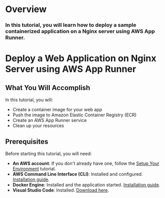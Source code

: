 # Overview
### In this tutorial, you will learn how to deploy a sample containerized application on a Nginx server using AWS App Runner.


# Deploy a Web Application on Nginx Server using AWS App Runner

## What You Will Accomplish
In this tutorial, you will:

- Create a container image for your web app
- Push the image to Amazon Elastic Container Registry (ECR)
- Create an AWS App Runner service
- Clean up your resources

## Prerequisites
Before starting this tutorial, you will need:

- **An AWS account**: If you don't already have one, follow the [Setup Your Environment](https://docs.aws.amazon.com/awsaccountbilling/latest/aboutv2/getting-set-up.html) tutorial.
- **AWS Command Line Interface (CLI)**: Installed and configured. [Installation guide](https://docs.aws.amazon.com/cli/latest/userguide/install-cliv2.html).
- **Docker Engine**: Installed and the application started. [Installation guide](https://docs.docker.com/get-docker/).
- **Visual Studio Code**: Installed. [Download here](https://code.visualstudio.com/Download).

